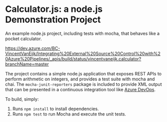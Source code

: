Calculator.js: a node.js Demonstration Project
==============================================
An example node.js project, including tests with mocha, that behaves like
a pocket calculator.

https://dev.azure.com/BC-VincentVanEijk/Integrating%20External%20Source%20Control%20with%20Azure%20Pipelines/_apis/build/status/vincentvaneijk.calculator?branchName=master

The project contains a simple node.js application that exposes REST APIs
to perform arithmetic on integers, and provides a test suite with mocha
and chai.  The `mocha-junit-reporters` package is included to provide XML
output that can be presented in a continuous integration tool like
[Azure DevOps](https://azure.com/devops).

To build, simply:

1. Runs `npm install` to install dependencies.
2. Runs `npm test` to run Mocha and execute the unit tests.

